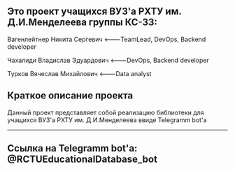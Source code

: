 Это проект учащихся ВУЗ'а РХТУ им. Д.И.Менделеева группы КС-33:
------------------------------------------------------------------------

  Вагенлейтнер Никита Сергевич     <---TeamLead, DevOps, Backend developer
  
  Чахалиди Владислав Эдуардович    <---DevOps, Backend developer
  
  Турков Вячеслав Михайлович       <---Data analyst

Краткое описание проекта
------------------------------------------------------------------------

  Данный проект представляет собой реализацию библиотеки для учащихся ВУЗ'а РХТУ им. Д.И.Менделеева ввиде Telegramm bot'a
  
------------------------------------------------------------------------

Ссылка на Telegramm bot'a: @RCTUEducationalDatabase_bot
------------------------------------------------------------------------
